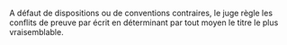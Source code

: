 A défaut de dispositions ou de conventions contraires, le juge règle les conflits de preuve par écrit en déterminant par tout moyen le titre le plus vraisemblable.
